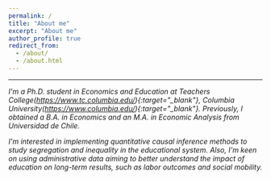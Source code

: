 ```yaml
---
permalink: /
title: "About me"
excerpt: "About me"
author_profile: true
redirect_from: 
  - /about/
  - /about.html
---
```


---

*I'm a Ph.D. student in Economics and Education at Teachers College(https://www.tc.columbia.edu/){:target="_blank"}, Columbia University(https://www.columbia.edu/){:target="_blank"}. Previously, I obtained a B.A. in Economics and an M.A. in Economic Analysis from Universidad de Chile.*

*I'm interested in implementing quantitative causal inference methods to study segregation and inequality in the educational system. Also, I'm keen on using administrative data aiming to better understand the impact of education on long-term results, such as labor outcomes and social mobility.*
